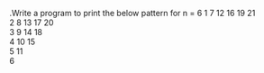 .Write a program to print the below pattern
 for n = 6
1	7	12	16	19	21	
2	8	13	17	20	
3	9	14	18	
4	10	15	
5	11	
6	
